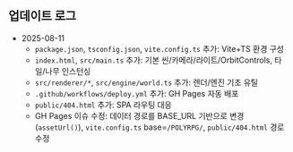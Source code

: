 ## 업데이트 로그

- 2025-08-11
  - `package.json`, `tsconfig.json`, `vite.config.ts` 추가: Vite+TS 환경 구성
  - `index.html`, `src/main.ts` 추가: 기본 씬/카메라/라이트/OrbitControls, 타일/나무 인스턴싱
  - `src/renderer/*`, `src/engine/world.ts` 추가: 렌더/엔진 기초 유틸
  - `.github/workflows/deploy.yml` 추가: GH Pages 자동 배포
  - `public/404.html` 추가: SPA 라우팅 대응
  - GH Pages 이슈 수정: 데이터 경로를 BASE_URL 기반으로 변경(`assetUrl()`), `vite.config.ts` base=`/POLYRPG/`, `public/404.html` 경로 수정


